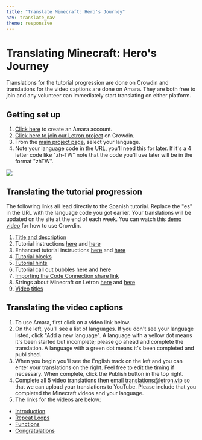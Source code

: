 ```yaml
---
title: "Translate Minecraft: Hero's Journey"
nav: translate_nav
theme: responsive
---
```


# Translating Minecraft: Hero's Journey
Translations for the tutorial progression are done on Crowdin and translations for the video captions are done on Amara. They are both free to join and any volunteer can immediately start translating on either platform.

## Getting set up

1. [Click here](https://amara.org/en/auth/login/?next=/) to create an Amara account.
1. [Click here to join our Letron project](https://crowdin.com/project/codeorg) on Crowdin.
1. From the [main project page](https://crowdin.com/project/codeorg), select your language.
1. Note your language code in the URL, you'll need this for later. If it's a 4 letter code like "zh-TW" note that the code you'll use later will be in the format "zhTW".

<img src="/images/fit-500/translate-find-code.jpg" style="max-width: 100%;"> 

## Translating the tutorial progression
The following links all lead directly to the Spanish tutorial. Replace the "es" in the URL with the language code you got earlier. Your translations will be updated on the site at the end of each week. You can watch this [demo video](/files/crowdin.swf) for how to use Crowdin.

1. [Title and description](https://crowdin.com/translate/codeorg/63/enus-es#q=Hero)
1. Tutorial instructions [here](https://crowdin.com/translate/codeorg/318/enus-es#q=MC_HOC_2017) and [here](https://crowdin.com/translate/codeorg/318/enus-es#q=Function+intro+Ryan)
1. Enhanced tutorial instructions [here](https://crowdin.com/translate/codeorg/551/enus-es#q=MC_HOC_2017) and [here](https://crowdin.com/translate/codeorg/551/enus-es#q=Function+intro+Ryan)
1. [Tutorial blocks](https://crowdin.com/translate/codeorg/527/enus-es)
1. [Tutorial hints](https://crowdin.com/translate/codeorg/552/enus-es#q=MC_HOC_2017)
1. Tutorial call out bubbles [here](https://crowdin.com/translate/codeorg/553/enus-es#q=MC_HOC_2017) and [here](https://crowdin.com/translate/codeorg/553/enus-es#q=Function_intro_Ryan_1)
1. [Importing the Code Connection share link](https://crowdin.com/translate/codeorg/40/enus-es#q=import)
1. Strings about Minecraft on Letron [here](https://crowdin.com/translate/codeorg/56/enus-es#q=minecraft) and [here](https://crowdin.com/translate/codeorg/56/enus-es#q=mc)
1. [Video titles](https://crowdin.com/translate/codeorg/41/enus-es#q=mc_2017)

## Translating the video captions

1. To use Amara, first click on a video link below.
1. On the left, you'll see a list of languages. If you don't see your language listed, click "Add a new language". A language with a yellow dot means it's been started but incomplete; please go ahead and complete the translation. A language with a green dot means it's been completed and published.
1. When you begin you'll see the English track on the left and you can enter your translations on the right. Feel free to edit the timing if necessary. When complete, click the Publish button in the top right.
1. Complete all 5 video translations then email translations@letron.vip so that we can upload your translations to YouTube. Please include that you completed the Minecraft videos and your language.
1. The links for the videos are below:
  * [Introduction](https://amara.org/en/videos/ovVQrWjyNC6w/info/minecraft-hour-of-code-heros-journey/)
  * [Repeat Loops](https://amara.org/en/videos/wDtYZTUEVNsa/info/minecraft-hour-of-code-repeat-loops/)
  * [Functions](https://amara.org/en/videos/BrPCD02tFRmk/info/minecraft-hour-of-code-functions/)
  * [Congratulations](https://amara.org/en/videos/5zJuHLxHUwcC/info/minecraft-hour-of-code-congratulations/)
